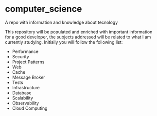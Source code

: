 # computer_science
 A repo with information and knowledge about tecnology 

This repository will be populated and enriched with important information for a good developer, the subjects addressed will be related to what I am currently studying.
Initially you will follow the following list:

* Performance
* Security
* Project Patterns
* Web
* Cache
* Message Broker
* Tests
* Infrastructure
* Database
* Scalability
* Observability
* Cloud Computing
